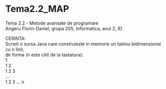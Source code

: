 # Tema2.2_MAP
Tema 2.2 -  Metode avansate de programare  
Angeru Florin-Daniel, grupa 205, Informatica, anul 2, ID  


CERINTA:  
Scrieti o sursa Java care construieste in memorie un tablou bidimensional cu n linii,  
de forma (n este citit de la tastatura):  
1  
1 2  
1 2 3  
...  
1 2 3 ... n